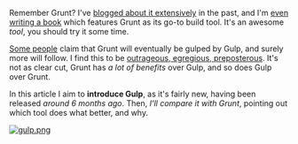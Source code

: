 Remember Grunt? I've [blogged about it extensively][1] in the past, and I'm [even writing a book][2] which features Grunt as its go-to build tool. It's an awesome _tool_, you should try it some time.

[Some people][3] claim that Grunt will eventually be gulped by Gulp, and surely more will follow. I find this to be [outrageous, egregious, preposterous][4]. It's not as clear cut, Grunt has _a lot of benefits_ over Gulp, and so does Gulp over Grunt.

In this article I aim to **introduce Gulp**, as it's fairly new, having been released _around 6 months ago_. Then, _I'll compare it with Grunt_, pointing out which tool does what better, and why.

[![gulp.png][6]][5]

[1]: /search/tagged/grunt
[2]: http://bevacqua.io/buildfirst
[3]: http://www.100percentjs.com/just-like-grunt-gulp-browserify-now/
[4]: http://www.youtube.com/watch?v=kRhW_zMlf0Y
[5]: http://gulpjs.com/
[6]: https://i.imgur.com/yFeBvMO.png "gulp.png"
